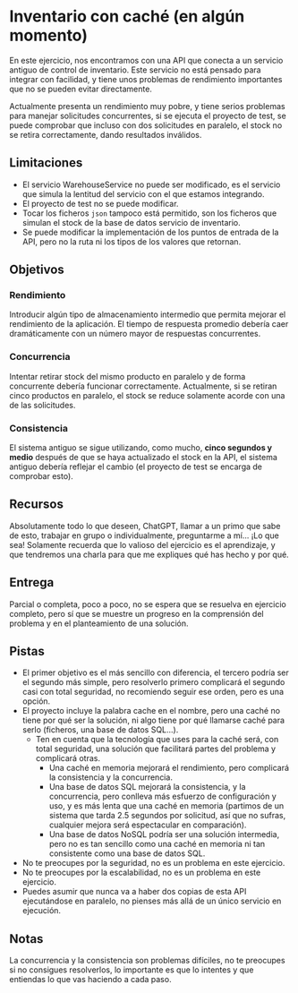 # Inventario con caché (en algún momento)
En este ejercicio, nos encontramos con una API que conecta a un servicio antiguo de control de inventario.
Este servicio no está pensado para integrar con facilidad, y tiene unos problemas de rendimiento importantes que no se pueden evitar directamente.

Actualmente presenta un rendimiento muy pobre, y tiene serios problemas para manejar solicitudes concurrentes, si se ejecuta el proyecto de test, se puede comprobar que incluso con dos solicitudes en paralelo, el stock no se retira correctamente, dando resultados inválidos.

## Limitaciones
- El servicio WarehouseService no puede ser modificado, es el servicio que simula la lentitud del servicio con el que estamos integrando.
- El proyecto de test no se puede modificar.
- Tocar los ficheros `json` tampoco está permitido, son los ficheros que simulan el stock de la base de datos servicio de inventario.
- Se puede modificar la implementación de los puntos de entrada de la API, pero no la ruta ni los tipos de los valores que retornan.

## Objetivos
### Rendimiento
Introducir algún tipo de almacenamiento intermedio que permita mejorar el rendimiento de la aplicación. El tiempo de respuesta promedio debería caer dramáticamente con un número mayor de respuestas concurrentes.
### Concurrencia
Intentar retirar stock del mismo producto en paralelo y de forma concurrente debería funcionar correctamente. Actualmente, si se retiran cinco productos en paralelo, el stock se reduce solamente acorde con una de las solicitudes.
### Consistencia
El sistema antiguo se sigue utilizando, como mucho, **cinco segundos y medio** después de que se haya actualizado el stock en la API, el sistema antiguo debería reflejar el cambio (el proyecto de test se encarga de comprobar esto).

## Recursos
Absolutamente todo lo que deseen, ChatGPT, llamar a un primo que sabe de esto, trabajar en grupo o individualmente, preguntarme a mí... ¡Lo que sea! Solamente recuerda que lo valioso del ejercicio es el aprendizaje, y que tendremos una charla para que me expliques qué has hecho y por qué.

## Entrega
Parcial o completa, poco a poco, no se espera que se resuelva en ejercicio completo, pero sí que se muestre un progreso en la comprensión del problema y en el planteamiento de una solución.

## Pistas
- El primer objetivo es el más sencillo con diferencia, el tercero podría ser el segundo más simple, pero resolverlo primero complicará el segundo casi con total seguridad, no recomiendo seguir ese orden, pero es una opción.
- El proyecto incluye la palabra cache en el nombre, pero una caché no tiene por qué ser la solución, ni algo tiene por qué llamarse caché para serlo (ficheros, una base de datos SQL...).
  - Ten en cuenta que la tecnología que uses para la caché será, con total seguridad, una solución que facilitará partes del problema y complicará otras.
    - Una caché en memoria mejorará el rendimiento, pero complicará la consistencia y la concurrencia.
    - Una base de datos SQL mejorará la consistencia, y la concurrencia, pero conlleva más esfuerzo de configuración y uso, y es más lenta que una caché en memoria (partimos de un sistema que tarda 2.5 segundos por solicitud, así que no sufras, cualquier mejora será espectacular en comparación).
    - Una base de datos NoSQL podría ser una solución intermedia, pero no es tan sencillo como una caché en memoria ni tan consistente como una base de datos SQL.
- No te preocupes por la seguridad, no es un problema en este ejercicio.
- No te preocupes por la escalabilidad, no es un problema en este ejercicio.
- Puedes asumir que nunca va a haber dos copias de esta API ejecutándose en paralelo, no pienses más allá de un único servicio en ejecución.

## Notas
La concurrencia y la consistencia son problemas difíciles, no te preocupes si no consigues resolverlos, lo importante es que lo intentes y que entiendas lo que vas haciendo a cada paso.
